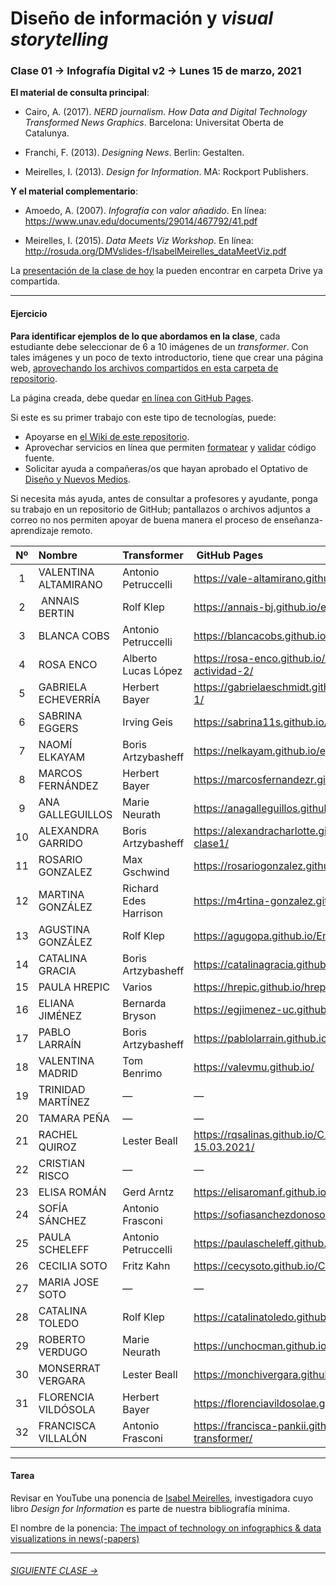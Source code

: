 # Diseño de información y *visual storytelling*

### Clase 01 → Infografía Digital v2 → Lunes 15 de marzo, 2021

**El material de consulta principal**:
 
- Cairo, A. (2017). *NERD journalism. How Data and Digital Technology Transformed News Graphics*. Barcelona: Universitat Oberta de Catalunya.

- Franchi, F. (2013). *Designing News*. Berlin: Gestalten.

- Meirelles, I. (2013). *Design for Information*. MA: Rockport Publishers.

**Y el material complementario**:

- Amoedo, A. (2007). *Infografía con valor añadido*. En línea: https://www.unav.edu/documents/29014/467792/41.pdf 

- Meirelles, I. (2015). *Data Meets Viz Workshop*. En línea: http://rosuda.org/DMVslides-f/IsabelMeirelles_dataMeetViz.pdf

La [presentación de la clase de hoy](https://docs.google.com/presentation/d/1j5rebTgSjs-YujZl2FtuM5mGCjnl-ABb6zsDhUxTCkE/edit?usp=sharing) la pueden encontrar en carpeta Drive ya compartida.

- - - - - - - 

#### Ejercicio

**Para identificar ejemplos de lo que abordamos en la clase**, cada estudiante debe seleccionar de 6 a 10 imágenes de un *transformer*. Con tales imágenes y un poco de texto introductorio, tiene que crear una página web, [aprovechando los archivos compartidos en esta carpeta de repositorio](https://profesorfaco.github.io/dno075-2021-1/clase-01/). 

La página creada, debe quedar [en línea con GitHub Pages](https://docs.github.com/es/github/working-with-github-pages/configuring-a-publishing-source-for-your-github-pages-site).

Si este es su primer trabajo con este tipo de tecnologías, puede:

- Apoyarse en [el Wiki de este repositorio](https://github.com/profesorfaco/dno075-2021-1/wiki). 
- Aprovechar servicios en línea que permiten [formatear](https://webformatter.com/html) y [validar](https://validator.w3.org/) código fuente.
- Solicitar ayuda a compañeras/os que hayan aprobado el Optativo de [Diseño y Nuevos Medios](https://github.com/profesorfaco/dno037-2020/).

Si necesita más ayuda, antes de consultar a profesores y ayudante, ponga su trabajo en un repositorio de GitHub; pantallazos o archivos adjuntos a correo no nos permiten apoyar de buena manera el proceso de enseñanza-aprendizaje remoto.

| Nº   | Nombre | Transformer | GitHub Pages |
|:-----:|:-----|:----------------|:-------------|
| 1  | VALENTINA ALTAMIRANO | Antonio Petruccelli | https://vale-altamirano.github.io/infodigital-clase1/ |
| 2  | ANNAIS BERTIN | Rolf Klep | https://annais-bj.github.io/ejercicio1-abj/ |
| 3  | BLANCA COBS | Antonio Petruccelli | https://blancacobs.github.io/Infografia-Digital-1/ |
| 4	 | ROSA ENCO | Alberto Lucas López | https://rosa-enco.github.io/Infografiadigital-actividad-2/ |
| 5	 | GABRIELA ECHEVERRÍA | Herbert Bayer | https://gabrielaeschmidt.github.io/infografia.digital-1/ |
| 6	 | SABRINA EGGERS | Irving Geis | https://sabrina11s.github.io/infodigital-1/ |
| 7	 | NAOMÍ ELKAYAM | Boris Artzybasheff | https://nelkayam.github.io/ejercicio-1/ |
| 8	 | MARCOS FERNÁNDEZ | Herbert Bayer | https://marcosfernandezr.github.io/clase-01/ |
| 9	 |  ANA GALLEGUILLOS | Marie Neurath | https://anagalleguillos.github.io/Clase-01/ |
| 10 |	ALEXANDRA GARRIDO | Boris Artzybasheff | https://alexandracharlotte.github.io/infografiadigital-clase1/ |
| 11 |	ROSARIO GONZALEZ | Max Gschwind | https://rosariogonzalez.github.io/infografiadigital-1/ |
| 12 |	MARTINA GONZÁLEZ | Richard Edes Harrison | https://m4rtina-gonzalez.github.io/infodigital-1/ |
| 13 |	AGUSTINA GONZÁLEZ | Rolf Klep | https://agugopa.github.io/Entrega-1/ |
| 14 |	CATALINA GRACIA | Boris Artzybasheff | https://catalinagracia.github.io/infodigital-1/ |
| 15 |	PAULA HREPIC | Varios | https://hrepic.github.io/hrepic01/ |
| 16 |	ELIANA JIMÉNEZ | Bernarda Bryson | https://egjimenez-uc.github.io/Infodigital-1/ |
| 17 |	PABLO LARRAÍN | Boris Artzybasheff | https://pablolarrain.github.io/infografiadigital01/ |
| 18 |	VALENTINA MADRID | Tom Benrimo | https://valevmu.github.io/ |
| 19 |	TRINIDAD MARTÍNEZ | — | — |
| 20 |	TAMARA PEÑA | —	| — |
| 21 |	RACHEL QUIROZ | Lester Beall | https://rqsalinas.github.io/C1-InfoDigital-15.03.2021/ |
| 22 |	CRISTIAN RISCO | — | — |
| 23 |	ELISA ROMÁN | Gerd Arntz | https://elisaromanf.github.io/infodigital-clase01/ |
| 24 |	SOFÍA SÁNCHEZ | Antonio Frasconi | https://sofiasanchezdonoso.github.io/infodigital1/ |
| 25 |	PAULA SCHELEFF | Antonio Petruccelli | https://paulascheleff.github.io/infodigital-1/ |
| 26 |	CECILIA SOTO | Fritz Kahn | https://cecysoto.github.io/Clase-1/ |
| 27 |	MARIA JOSE SOTO | — | — |
| 28 |	CATALINA TOLEDO | Rolf Klep | https://catalinatoledo.github.io/infografia1/ |
| 29 |	ROBERTO VERDUGO | Marie Neurath | https://unchocman.github.io/Infografia-digital/ |
| 30 |	MONSERRAT VERGARA | Lester Beall | https://monchivergara.github.io/ejercicio1/ |
| 31 |	FLORENCIA VILDÓSOLA | Herbert Bayer | https://florenciavildosolae.github.io/infodigital1/ |
| 32 |	FRANCISCA VILLALÓN | Antonio Frasconi | https://francisca-pankii.github.io/clase1-transformer/ |

- - - - - - - 

#### Tarea

Revisar en YouTube una ponencia de [Isabel Meirelles](http://isabelmeirelles.com/), investigadora cuyo libro *Design for Information* es parte de nuestra bibliografía mínima.

El nombre de la ponencia: [The impact of technology on infographics & data visualizations in news(-papers)](https://youtu.be/Nb0HfCj1C7Q)

- - - - - - -

###### [SIGUIENTE CLASE →](https://github.com/profesorfaco/dno075-2021-1/tree/main/clase-02)
